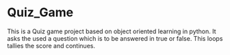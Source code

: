 # Quiz_Game
This is a Quiz game project based on object oriented learning in python. It asks the used a question which is to be answered in true or false. This loops tallies the score and continues.

